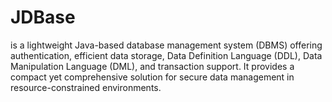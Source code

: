 # JDBase
is a lightweight Java-based database management system (DBMS) offering authentication, efficient data storage, Data Definition Language (DDL), Data Manipulation Language (DML), and transaction support. It provides a compact yet comprehensive solution for secure data management in resource-constrained environments.
